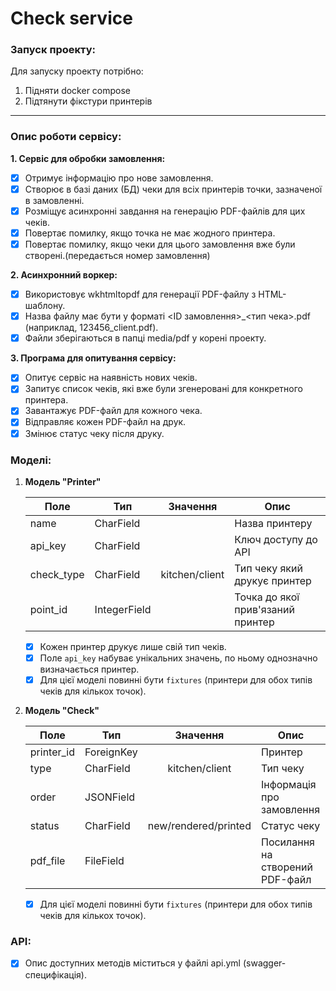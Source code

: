 # Check service

### Запуск проекту:

Для запуску проекту потрібно:
1. Підняти docker compose
2. Підтянути фікстури принтерів

---

### Опис роботи сервісу:

**1. Сервіс для обробки замовлення:**

- [x] Отримує інформацію про нове замовлення.
- [x] Створює в базі даних (БД) чеки для всіх принтерів точки, зазначеної в замовленні.
- [x] Розміщує асинхронні завдання на генерацію PDF-файлів для цих чеків.
- [x] Повертає помилку, якщо точка не має жодного принтера.
- [x] Повертає помилку, якщо чеки для цього замовлення вже були створені.(передається номер замовлення)

**2. Асинхронний воркер:**

- [x] Використовує wkhtmltopdf для генерації PDF-файлу з HTML-шаблону.
- [x] Назва файлу має бути у форматі <ID замовлення>_<тип чека>.pdf (наприклад, 123456_client.pdf).
- [x] Файли зберігаються в папці media/pdf у корені проекту.

**3. Програма для опитування сервісу:**

- [x] Опитує сервіс на наявність нових чеків.
- [x] Запитує список чеків, які вже були згенеровані для конкретного принтера.
- [x] Завантажує PDF-файл для кожного чека.
- [x] Відправляє кожен PDF-файл на друк.
- [x] Змінює статус чеку після друку.

### Моделі:

1. **Модель "Printer"**
    
    | Поле       | Тип          |    Значення    | Опис                              |
    |------------|--------------|:--------------:|-----------------------------------|
    | name       | CharField    |                | Назва принтеру                    |
    | api_key    | CharField    |                | Ключ доступу до API               |
    | check_type | CharField    | kitchen/client | Тип чеку який друкує принтер      |
    | point_id   | IntegerField |                | Точка до якої прив'язаний принтер |
    
    - [x] Кожен принтер друкує лише свій тип чеків.
    - [x] Поле `api_key` набуває унікальних значень, по ньому однозначно визначається принтер.
    - [x] Для цієї моделі повинні бути `fixtures` (принтери для обох типів чеків для кількох точок).
   
2. **Модель "Check"**
    
    | Поле       | Тип        |       Значення       | Опис                            |
    |------------|------------|:--------------------:|---------------------------------|
    | printer_id | ForeignKey |                      | Принтер                         |
    | type       | CharField  |    kitchen/client    | Тип чеку                        |
    | order      | JSONField  |                      | Інформація про замовлення       |
    | status     | CharField  | new/rendered/printed | Статус чеку                     |
    | pdf_file   | FileField  |                      | Посилання на створений PDF-файл |

   - [x] Для цієї моделі повинні бути `fixtures` (принтери для обох типів чеків для кількох точок).

### API:
    
- [x] Опис доступних методів міститься у файлі api.yml (swagger-специфікація).
